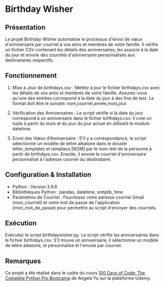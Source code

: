 # Birthday Wisher

## Présentation
Le projet Birthday Wisher automatise le processus d'envoi de vœux d'anniversaire par courriel à vos amis et membres de votre famille. Il vérifie un fichier CSV contenant les détails des anniversaires, les associe à la date du jour et envoie des courriels d'anniversaire personnalisés aux destinataires respectifs.

## Fonctionnement
1. Mise à Jour de birthdays.csv : Mettez à jour le fichier birthdays.csv avec les détails de vos amis et membres de votre famille. Assurez-vous qu'une des entrées correspond à la date du jour à des fins de test. Le format doit être le suivant: nom,courriel,année,mois,jour.

2. Vérification des Anniversaires :
Le script vérifie si la date du jour correspond à un anniversaire dans le fichier birthdays.csv.
Il crée un tuple à partir du mois et du jour du jour actuel en utilisant le module datetime.

3. Envoi des Vœux d'Anniversaire : S'il y a correspondance, le script sélectionne un modèle de lettre aléatoire dans le dossier letter_templates et remplace [NOM] par le nom réel de la personne à partir de birthdays.csv. Ensuite, il envoie le courriel d'anniversaire personnalisé à l'adresse courriel du destinataire.

## Configuration & Installation
- Python : Version 3.9.6
- Bibliothèques Python : pandas, datetime, smtplib, time
- Paramètres de Courriel : Fournissez votre adresse courriel Gmail (mon_courriel) et votre mot de passe de l'application (mon_mot_de_passe) pour permettre au script d'envoyer des courriels.

## Exécution
Exécutez le script birthdaywisher.py. Le script vérifie les anniversaires dans le fichier birthdays.csv. S'il trouve un anniversaire, il sélectionne un modèle de lettre aléatoire, le personnalise et l'envoie par courriel.

## Remarques
Ce projet a été réalisé dans le cadre du cours [100 Days of Code: The Complete Python Pro Bootcamp](https://www.udemy.com/course/100-days-of-code/) de Angela Yu sur la plateforme Udemy.



